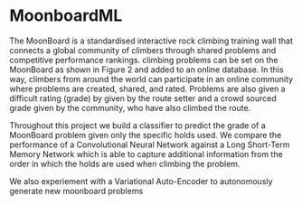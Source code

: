 # MoonboardML
The MoonBoard is a standardised interactive rock climbing training wall that connects a global community of climbers through shared problems and competitive performance rankings. climbing problems can be set on the MoonBoard as shown in Figure 2 and added to an online database. In this way, climbers from around the world can participate in an online community where problems are created, shared, and rated. Problems are also given a difficult rating (grade) by given by the route setter and a crowd sourced grade given by the community, who have also climbed the route.

Throughout this project we build a classifier to predict the grade of a MoonBoard problem given only the specific holds used. We compare the performance of a Convolutional Neural Network against a Long Short-Term Memory Network which is able to capture additional information from the order in which the holds are used when climbing the problem. 

We also experiement with a Variational Auto-Encoder to autonomously generate new moonboard problems
